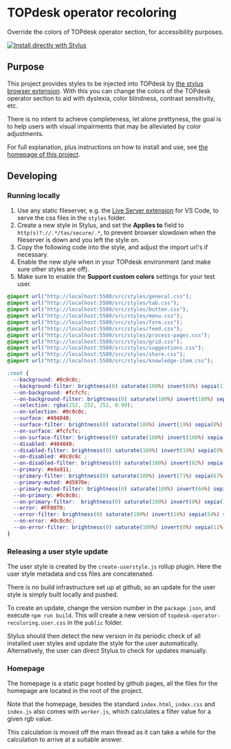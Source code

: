 # TOPdesk operator recoloring

Override the colors of TOPdesk operator section, for accessibility purposes. 

[![Install directly with Stylus](https://img.shields.io/badge/Install%20directly%20with-Stylus-00adad.svg)](https://raw.githubusercontent.com/TOPdesk/operator-recoloring/master/public/topdesk-operator-recoloring.user.css)

## Purpose
This project provides styles to be injected into TOPdesk by [the stylus browser extension](https://add0n.com/stylus.html). With this you can change the colors of the TOPdesk operator section to aid with dyslexia, color blindness, contrast sensitivity, etc.

There is no intent to achieve completeness, let alone prettyness, the goal is to help users with visual impairments that may be alleviated by color adjustments.

For full explanation, plus instructions on how to install and use, see [the homepage of this project](https://topdesk.github.io/operator-recoloring/).

## Developing

### Running locally
1. Use any static fileserver, e.g. the [Live Server extension](https://marketplace.visualstudio.com/items?itemName=ritwickdey.LiveServer) for VS Code, to serve the css files in the `styles` folder.
1. Create a new style in Stylus, and set the **Applies to** field to `http(s)?://.*/tas/secure/.*`, to prevent browser slowdown when the fileserver is down and you left the style on. 
1. Copy the following code into the style, and adjust the import url's if necessary.
1. Enable the new style when in your TOPdesk environment (and make sure other styles are off).
1. Make sure to enable the **Support custom colors** settings for your test user.


```css
@import url("http://localhost:5500/src/styles/general.css");
@import url("http://localhost:5500/src/styles/tab.css");
@import url("http://localhost:5500/src/styles/button.css");
@import url("http://localhost:5500/src/styles/menu.css");
@import url("http://localhost:5500/src/styles/form.css");
@import url("http://localhost:5500/src/styles/feed.css");
@import url("http://localhost:5500/src/styles/process-pages.css");
@import url("http://localhost:5500/src/styles/grid.css");
@import url("http://localhost:5500/src/styles/suggestions.css");
@import url("http://localhost:5500/src/styles/share.css");
@import url("http://localhost:5500/src/styles/knowledge-item.css");

:root {
  --background: #0c0c0c;
  --background-filter: brightness(0) saturate(100%) invert(0%) sepia(11%) saturate(1945%) hue-rotate(61deg) brightness(105%) contrast(91%);
  --on-background: #fcfcfc;
  --on-background-filter: brightness(0) saturate(100%) invert(100%) sepia(0%) saturate(7500%) hue-rotate(178deg) brightness(129%) contrast(98%);
  --selection: rgba(252, 252, 252, 0.99);
  --on-selection: #0c0c0c;
  --surface: #404040;
  --surface-filter: brightness(0) saturate(100%) invert(19%) sepia(0%) saturate(1%) hue-rotate(180deg) brightness(102%) contrast(82%);
  --on-surface: #fcfcfc;
  --on-surface-filter: brightness(0) saturate(100%) invert(100%) sepia(0%) saturate(7500%) hue-rotate(178deg) brightness(129%) contrast(98%);
  --disabled: #404040;
  --disabled-filter: brightness(0) saturate(100%) invert(19%) sepia(0%) saturate(1%) hue-rotate(180deg) brightness(102%) contrast(82%);
  --on-disabled: #8c8c8c ;
  --on-disabled-filter: brightness(0) saturate(100%) invert(62%) sepia(0%) saturate(407%) hue-rotate(172deg) brightness(89%) contrast(89%);
  --primary: #eda911;
  --primary-filter: brightness(0) saturate(100%) invert(71%) sepia(67%) saturate(1479%) hue-rotate(354deg) brightness(97%) contrast(92%);
  --primary-muted: #d5970e;
  --primary-muted-filter: brightness(0) saturate(100%) invert(66%) sepia(52%) saturate(3051%) hue-rotate(7deg) brightness(95%) contrast(89%);
  --on-primary: #0c0c0c;
  --on-primary-filter:  brightness(0) saturate(100%) invert(0%) sepia(11%) saturate(1945%) hue-rotate(61deg) brightness(105%) contrast(91%);
  --error: #FF0070;
  --error-filter: brightness(0) saturate(100%) invert(16%) sepia(54%) saturate(7483%) hue-rotate(326deg) brightness(100%) contrast(109%);
  --on-error: #0c0c0c;
  --on-error-filter: brightness(0) saturate(100%) invert(0%) sepia(11%) saturate(1945%) hue-rotate(61deg) brightness(105%) contrast(91%);
}
```



### Releasing a user style update
The user style is created by the `create-userstyle.js` rollup plugin. Here the user style metadata and css files are concatenated.

There is no build infrastructure set up at github, so an update for the user style is simply built locally and pushed.

To create an update, change the version number in the `package.json`, and execute `npm run build`. This will create a new version of `topdesk-operator-recoloring.user.css` in the `public` folder.

Stylus should then detect the new version in its periodic check of all installed user styles and update the style for the user automatically.
Alternatively, the user can direct Stylus to check for updates manually.


### Homepage
The homepage is a static page hosted by github pages, all the files for the homepage are located in the root of the project.

Note that the homepage, besides the standard `index.html`, `index.css` and `index.js` also comes with `worker.js`, which calculates  a filter value for a given rgb value.

This calculation is moved off the main thread as it can take a while for the calculation to arrive at a suitable answer.
